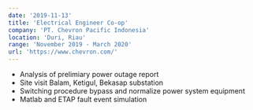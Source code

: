 ```yaml
---
date: '2019-11-13'
title: 'Electrical Engineer Co-op'
company: 'PT. Chevron Pacific Indonesia'
location: 'Duri, Riau'
range: 'November 2019 - March 2020'
url: 'https://www.chevron.com/'
---
```


- Analysis of prelimiary power outage report
- Site visit Balam, Ketigul, Bekasap substation
- Switching procedure bypass and normalize power system equipment
- Matlab and ETAP fault event simulation
